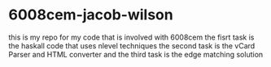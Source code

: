 # 6008cem-jacob-wilson
this is my repo for my code that is involved with 6008cem
the fisrt task is the haskall code that uses nlevel techniques
the second task is the vCard Parser and HTML converter 
and the third task is the edge matching solution
